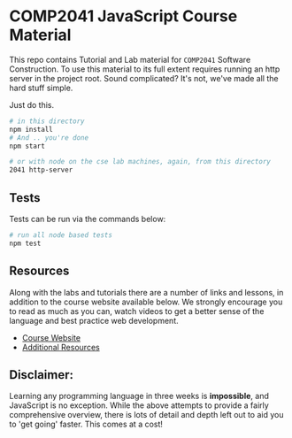 # COMP2041 JavaScript Course Material

This repo contains Tutorial and Lab material for `COMP2041` Software Construction.
To use this material to its full extent requires running an http server in the project root.
Sound complicated? It's not, we've made all the hard stuff simple.

Just do this.
```bash
# in this directory
npm install
# And .. you're done
npm start

# or with node on the cse lab machines, again, from this directory
2041 http-server
```

## Tests
Tests can be run via the commands below:

```bash
# run all node based tests
npm test 
```

## Resources
Along with the labs and tutorials there are a number of links and lessons, in addition to the course website available below.
We strongly encourage you to read as much as you can, watch videos to get a better sense of the language and
best practice web development.

* [Course Website](https://cgi.cse.unsw.edu.au/~cs2041/18s2/flask.cgi/index.html)
* [Additional Resources](resources)

## Disclaimer:
Learning any programming language in three weeks is **impossible**,
and JavaScript is no exception. While the above attempts to provide a fairly
comprehensive overview, there is lots of detail and depth left out to aid you
to 'get going' faster. This comes at a cost!
